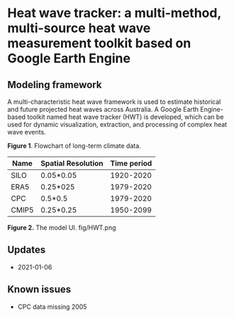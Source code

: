 # Heat wave tracker: a multi-method, multi-source heat wave measurement toolkit based on Google Earth Engine

## Modeling framework

A multi-characteristic heat wave framework is used to estimate historical and future projected heat waves across Australia. A Google Earth Engine-based toolkit named heat wave tracker (HWT) is developed, which can be used for dynamic visualization, extraction, and processing of complex heat wave events.

**Figure 1**. Flowchart of long-term climate data. 

| Name     | Spatial Resolution                                          | Time period | 
| -------- | ----------------------------------------------------------- | ----------|
| SILO     | 0.05*0.05                                                   | 1920-2020 |
| ERA5     | 0.25*025                                                    | 1979-2020 |
| CPC      | 0.5*0.5                                                     | 1979-2020 |
| CMIP5    | 0.25*0.25                                                   | 1950-2099 |


**Figure 2.** The model UI. 
fig/HWT.png

## Updates

* 2021-01-06

## Known issues
*   CPC data missing 2005

